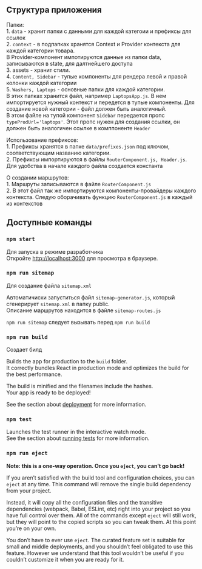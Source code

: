 ## Структура приложения 

Папки: <br />
    1. `data` - хранит папки с данными для каждой категоии и префиксы для ссылок <br />
    2. `context` - в подпапках хранятся Context и Provider контекста для каждой категории товара. <br />
        В Provider-компонент импотируются данные из папки data, записываются в state, для далтнейшего доступа <br />
    3. assets - хранит стили. <br />
    4. `Content, Sidebar` - тупые компоненты для рендера левой и правой колонки каждой категории <br />
    5. `Washers, Laptops` - основные папки для каждой категории.<br />
    В этих папках хранится файл, например `LaptopsApp.js`. В нем импортируется нужный контекст и передется в тупые компоненты. Для создание новой категории - файл должен быть аналогичный. <br />
    В этом файле на тупой компонент `Sidebar` передается пропс  `typeProdUrl='laptops'`. Этот пропс нужен для создания ссылки, он должен быть аналогичен ссылке в комппоненте `Header` <br />
    
Использование префиксов: <br />
    1. Префиксы хранятся в папке `data/prefixes.json` под ключом, соответствующим названию категории. <br />
    2. Префиксы импортируются в файлы `RouterComponent.js, Header.js`. Для удобства в начале каждого файла создается константа <br />

О создании маршрутов:  <br />
    1. Маршруты записываются в файле `RouterComponent.js` <br />
    2. В этот файл так же импортируются компоненты-провайдеры каждого контекста. Следую оборачивать функцию `RouterComponent.js` в каждый из контекстов<br />



## Доступные команды
  
### `npm start`

Для запуска в режиме разработчика<br />
Откройте [http://localhost:3000](http://localhost:3000) для просмотра в браузере. 

### `npm run sitemap`

Для создание файла `sitemap.xml` 

Автоматичиски запуститься файл `sitemap-generator.js`, который сгенерирует `sitemap.xml` в папку public.<br />
Описание маршрутов находится в файле `sitemap-routes.js`

`npm run sitemap` следует вызывать перед `npm run build`

  
### `npm run build`

Создает билд 

Builds the app for production to the `build` folder.<br />
It correctly bundles React in production mode and optimizes the build for the best performance.

The build is minified and the filenames include the hashes.<br />
Your app is ready to be deployed!

See the section about [deployment](https://facebook.github.io/create-react-app/docs/deployment) for more information. 

### `npm test`

Launches the test runner in the interactive watch mode.<br />
See the section about [running tests](https://facebook.github.io/create-react-app/docs/running-tests) for more information.

### `npm run eject`

**Note: this is a one-way operation. Once you `eject`, you can’t go back!**

If you aren’t satisfied with the build tool and configuration choices, you can `eject` at any time. This command will remove the single build dependency from your project.

Instead, it will copy all the configuration files and the transitive dependencies (webpack, Babel, ESLint, etc) right into your project so you have full control over them. All of the commands except `eject` will still work, but they will point to the copied scripts so you can tweak them. At this point you’re on your own.

You don’t have to ever use `eject`. The curated feature set is suitable for small and middle deployments, and you shouldn’t feel obligated to use this feature. However we understand that this tool wouldn’t be useful if you couldn’t customize it when you are ready for it.
 
